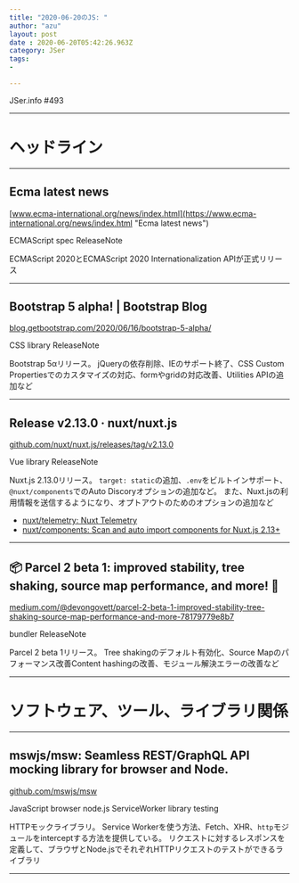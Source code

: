 ```yaml
---
title: "2020-06-20のJS: "
author: "azu"
layout: post
date : 2020-06-20T05:42:26.963Z
category: JSer
tags:
-

---
```


JSer.info #493

----

<h1 class="site-genre">ヘッドライン</h1>

----

## Ecma latest news
[www.ecma-international.org/news/index.html](https://www.ecma-international.org/news/index.html "Ecma latest news")
<p class="jser-tags jser-tag-icon"><span class="jser-tag">ECMAScript</span> <span class="jser-tag">spec</span> <span class="jser-tag">ReleaseNote</span></p>

ECMAScript 2020とECMAScript 2020 Internationalization APIが正式リリース


----

## Bootstrap 5 alpha! | Bootstrap Blog
[blog.getbootstrap.com/2020/06/16/bootstrap-5-alpha/](https://blog.getbootstrap.com/2020/06/16/bootstrap-5-alpha/ "Bootstrap 5 alpha! | Bootstrap Blog")
<p class="jser-tags jser-tag-icon"><span class="jser-tag">CSS</span> <span class="jser-tag">library</span> <span class="jser-tag">ReleaseNote</span></p>

Bootstrap 5αリリース。
jQueryの依存削除、IEのサポート終了、CSS Custom Propertiesでのカスタマイズの対応、formやgridの対応改善、Utilities APIの追加など


----

## Release v2.13.0 · nuxt/nuxt.js
[github.com/nuxt/nuxt.js/releases/tag/v2.13.0](https://github.com/nuxt/nuxt.js/releases/tag/v2.13.0 "Release v2.13.0 · nuxt/nuxt.js")
<p class="jser-tags jser-tag-icon"><span class="jser-tag">Vue</span> <span class="jser-tag">library</span> <span class="jser-tag">ReleaseNote</span></p>

Nuxt.js 2.13.0リリース。
`target: static`の追加、`.env`をビルトインサポート、`@nuxt/components`でのAuto Discoryオプションの追加など。
また、Nuxt.jsの利用情報を送信するようになり、オプトアウトのためのオプションの追加など

- [nuxt/telemetry: Nuxt Telemetry](https://github.com/nuxt/telemetry#opting-out "nuxt/telemetry: Nuxt Telemetry")
- [nuxt/components: Scan and auto import components for Nuxt.js 2.13+](https://github.com/nuxt/components "nuxt/components: Scan and auto import components for Nuxt.js 2.13+")

----

## 📦 Parcel 2 beta 1: improved stability, tree shaking, source map performance, and more! 🚀
[medium.com/@devongovett/parcel-2-beta-1-improved-stability-tree-shaking-source-map-performance-and-more-78179779e8b7](https://medium.com/@devongovett/parcel-2-beta-1-improved-stability-tree-shaking-source-map-performance-and-more-78179779e8b7 "📦 Parcel 2 beta 1: improved stability, tree shaking, source map performance, and more! 🚀")
<p class="jser-tags jser-tag-icon"><span class="jser-tag">bundler</span> <span class="jser-tag">ReleaseNote</span></p>

Parcel 2 beta 1リリース。
Tree shakingのデフォルト有効化、Source Mapのパフォーマンス改善Content hashingの改善、モジュール解決エラーの改善など


----
<h1 class="site-genre">ソフトウェア、ツール、ライブラリ関係</h1>

----

## mswjs/msw: Seamless REST/GraphQL API mocking library for browser and Node.
[github.com/mswjs/msw](https://github.com/mswjs/msw "mswjs/msw: Seamless REST/GraphQL API mocking library for browser and Node.")
<p class="jser-tags jser-tag-icon"><span class="jser-tag">JavaScript</span> <span class="jser-tag">browser</span> <span class="jser-tag">node.js</span> <span class="jser-tag">ServiceWorker</span> <span class="jser-tag">library</span> <span class="jser-tag">testing</span></p>

HTTPモックライブラリ。
Service Workerを使う方法、Fetch、XHR、`http`モジュールをinterceptする方法を提供している。
リクエストに対するレスポンスを定義して、ブラウザとNode.jsでそれぞれHTTPリクエストのテストができるライブラリ


----
